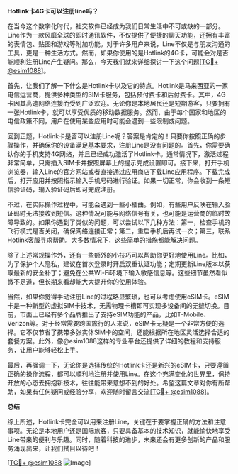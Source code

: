 **Hotlink卡4G卡可以注册line吗？**

在当今这个数字化时代，社交软件已经成为我们日常生活中不可或缺的一部分。Line作为一款风靡全球的即时通讯软件，不仅提供了便捷的聊天功能，还拥有丰富的表情包、贴图和游戏等附加功能。对于许多用户来说，Line不仅是与朋友沟通的工具，更是一种生活方式。然而，如果你使用的是Hotlink的4G卡，可能会对是否能顺利注册Line产生疑问。那么，今天我们就来详细探讨一下这个问题[[TG💪+ @esim1088](https://t.me/s/esim1088)]。

首先，让我们了解一下什么是Hotlink卡以及它的特点。Hotlink是马来西亚的一家电信运营商，提供多种类型的SIM卡服务，包括预付费卡和后付费卡。其中，4G卡因其高速网络连接而受到广泛欢迎。无论你是本地居民还是短期游客，只要拥有一张Hotlink卡，就可以享受优质的移动数据服务。然而，由于每个国家和地区的电信政策不同，用户在使用某些应用时可能会遇到一些限制或问题。

回到正题，Hotlink卡是否可以注册Line呢？答案是肯定的！只要你按照正确的步骤操作，并确保你的设备满足基本要求，注册Line是没有问题的。首先，你需要确认你的手机支持4G网络，并且已经成功激活了Hotlink卡。通常情况下，激活过程非常简单，只需插入SIM卡并按照屏幕上的提示完成设置即可。接下来，打开手机浏览器，输入Line的官方网站或者直接通过应用商店下载Line应用程序。下载完成后，打开应用并按照指示输入手机号码进行验证。如果一切正常，你会收到一条短信验证码，输入验证码后即可完成注册。

不过，在实际操作过程中，可能会遇到一些小插曲。例如，有些用户反映在输入验证码时无法接收到短信。这种情况可能与网络信号有关，也可能是运营商的临时故障导致的。如果你遇到了类似的问题，可以尝试以下几种方法：第一，检查手机的飞行模式是否关闭，确保网络连接正常；第二，重启手机后再试一次；第三，联系Hotlink客服寻求帮助。大多数情况下，这些简单的措施都能解决问题。

除了上述常规操作外，还有一些额外的小技巧可以帮助你更好地使用Line。比如，为了保护个人隐私，建议在首次登录时开启双重认证功能；定期更新Line版本以获取最新的安全补丁；避免在公共Wi-Fi环境下输入敏感信息等。这些细节虽然看似微不足道，但长期来看却能大大提升你的使用体验。

当然，如果你觉得手动注册Line的过程略显繁琐，也可以考虑使用eSIM卡。eSIM卡是一种新型的虚拟SIM卡技术，无需物理卡槽即可实现多设备间的无缝切换。目前，市面上已经有多个品牌推出了支持eSIM功能的产品，比如T-Mobile、Verizon等。对于经常需要跨国旅行的人来说，eSIM卡无疑是一个非常方便的选择。它不仅节省了携带多张实体SIM卡的空间，还能根据所在地区灵活选择合适的套餐方案。此外，像@esim1088这样的专业平台还提供了详细的教程和支持服务，让用户能够轻松上手。

最后，再强调一下，无论你是选择传统的Hotlink卡还是新兴的eSIM卡，只要遵循正确的操作流程，都可以顺利地注册并使用Line。在这个充满变化的世界里，保持开放的心态去拥抱新技术，往往能带来意想不到的好处。希望这篇文章对你有所帮助，如果有任何疑问或经验分享，欢迎随时留言交流[[TG💪+ @esim1088](https://t.me/s/esim1088)]。

**总结**

综上所述，Hotlink卡完全可以用来注册Line，关键在于要掌握正确的方法和注意事项。无论是本地用户还是国际旅客，只要具备基本的技术知识，就能愉快地享受Line带来的便利与乐趣。同时，随着科技的进步，未来还会有更多创新的产品和服务涌现出来，让我们拭目以待吧！

[[TG💪+ @esim1088](https://t.me/s/esim1088) ![Image](https://i.postimg.cc/4NQfJmqS/Snipaste-2025-05-13-00-14-12.png)]